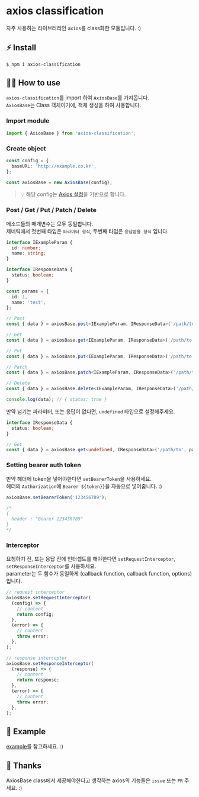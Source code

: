 # axios classification

자주 사용하는 라이브러리인 `axios`를 class화한 모듈입니다. :)<br/>

## ⚡ Install

```bash
$ npm i axios-classification
```

## 🤹‍♂️ How to use

`axios-classification`를 import 하여 `AxiosBase`를 가져옵니다.<br/>
`AxiosBase`는 Class 객체이기에, 객체 생성을 하여 사용합니다.

### Import module

```typescript
import { AxiosBase } from 'axios-classification';
```

### Create object

```typescript
const config = {
  baseURL: 'http://example.co.kr',
};

const axiosBase = new AxiosBase(config);
```

> 💡 해당 config는 [Axios 설정](https://yamoo9.github.io/axios/guide/api.html#%EA%B5%AC%EC%84%B1-%EC%98%B5%EC%85%98)을 기반으로 합니다.

### Post / Get / Put / Patch / Delete

메소드들의 매개변수는 모두 동일합니다.<br/>
제네릭에서 첫번째 타입은 `파라미터 형식`, 두번째 타입은 `응답받을 형식` 입니다.

```typescript
interface IExampleParam {
  id: number;
  name: string;
}

interface IResponseData {
  status: boolean;
}

const params = {
  id: 1,
  name: 'test',
};

// Post
const { data } = axiosBase.post<IExampleParam, IResponseData>('/path/to', params);

// Get
const { data } = axiosBase.get<IExampleParam, IResponseData>('/path/to', params);

// Put
const { data } = axiosBase.put<IExampleParam, IResponseData>('/path/to', params);

// Patch
const { data } = axiosBase.patch<IExampleParam, IResponseData>('/path/to', params);

// Delete
const { data } = axiosBase.delete<IExampleParam, IResponseData>('/path/to', params);

console.log(data); // { status: true }
```

만약 넘기는 파라미터, 또는 응답이 없다면, `undefined` 타입으로 설정해주세요.

```typescript
interface IResponseData {
  status: boolean;
}

// Get
const { data } = axiosBase.get<undefined, IResponseData>('/path/to', params);
```

### Setting bearer auth token

만약 헤더에 token을 넣어야한다면 `setBearerToken`을 사용하세요.<br/>
헤더의 `Authorization`에 `Bearer ${token}}`을 자동으로 넣어줍니다. :)

```typescript
axiosBase.setBearerToken('123456789');

/*
{
  header : "Bearer 123456789"
}
*/
```

### Interceptor

요청하기 전, 또는 응답 전에 인터셉트를 해야한다면 `setRequestInterceptor`, `setResponseInterceptor`를 사용하세요.<br/>
parameter는 두 함수가 동일하게 (callback function, callback function, options) 입니다.

```typescript
// request interceptor
axiosBase.setRequestInterceptor(
  (config) => {
    // content
    return config;
  },
  (error) => {
    // content
    throw error;
  },
);

// response interceptor
axiosBase.setResponseInterceptor(
  (response) => {
    // content
    return response;
  },
  (error) => {
    // content
    throw error;
  },
);
```

## 👀 Example

[example](https://github.com/gingaminga/axios-classification/tree/main/example)를 참고하세요. :)

## 🎊 Thanks

AxiosBase class에서 제공해야한다고 생각하는 axios의 기능들은 `issue` 또는 `PR` 주세요. :)
